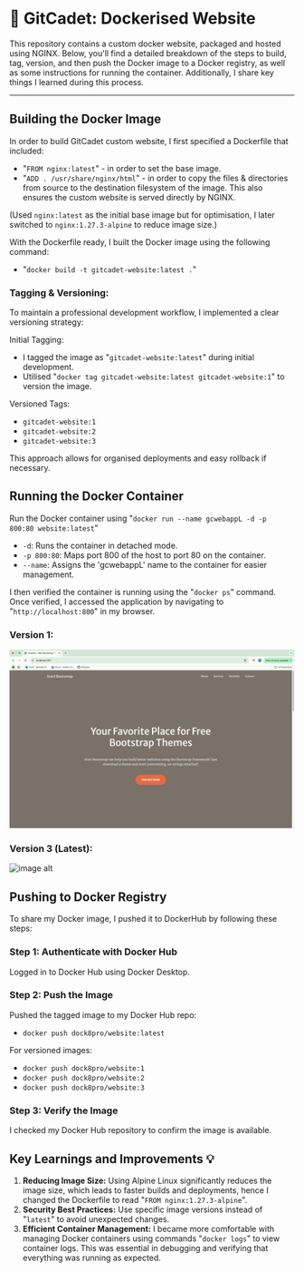 #  🐳 GitCadet: Dockerised Website

This repository contains a custom docker website, packaged and hosted using NGINX. Below, you'll find a detailed breakdown of the steps to build, tag, version, and then push the Docker image to a Docker registry, as well as some instructions for running the container. Additionally, I share key things I learned during this process.

---

## Building the Docker Image
In order to build GitCadet custom website, I first specified a Dockerfile that included:
- "`FROM nginx:latest`" - in order to set the base image. 
- "`ADD . /usr/share/nginx/html`" - in order to copy the files & directories from source to the destination filesystem of the image. This also ensures the custom website is served directly by NGINX.

(Used `nginx:latest` as the initial base image but for optimisation, I later switched to `nginx:1.27.3-alpine` to reduce image size.)

With the Dockerfile ready, I built the Docker image using the following command:
- "`docker build -t gitcadet-website:latest .`" 

### Tagging & Versioning:
To maintain a professional development workflow, I implemented a clear versioning strategy:

Initial Tagging:
- I tagged the image as "`gitcadet-website:latest`" during initial development.
- Utilised "`docker tag gitcadet-website:latest gitcadet-website:1`" to version the image.

Versioned Tags:
- `gitcadet-website:1`
- `gitcadet-website:2`
- `gitcadet-website:3`

This approach allows for organised deployments and easy rollback if necessary.

## Running the Docker Container

Run the Docker container using "`docker run --name gcwebappL -d -p 800:80 website:latest`"
- `-d`: Runs the container in detached mode.
- `-p 800:80`: Maps port 800 of the host to port 80 on the container.
- `--name`: Assigns the 'gcwebappL' name to the container for easier management.

I then verified the container is running using the "`docker ps`" command. Once verified, I accessed the application by navigating to "`http://localhost:800`" in my browser.

### Version 1:
![image alt](https://github.com/GitCadet/gcwebapp-docker/blob/main/Screenshot%202025-01-21%20at%2014.14.40.png?raw=true)

### Version 3 (Latest):
![image alt](https://github.com/GitCadet/gcwebapp-docker/blob/main/Screenshot%202025-01-21%20at%2014.14.55%201.png?raw=true)
## Pushing to Docker Registry
To share my Docker image, I pushed it to DockerHub by following these steps:

### Step 1: Authenticate with Docker Hub
Logged in to Docker Hub using Docker Desktop.

### Step 2: Push the Image
Pushed the tagged image to my Docker Hub repo:
- `docker push dock8pro/website:latest`

For versioned images:
- `docker push dock8pro/website:1`
- `docker push dock8pro/website:2`
- `docker push dock8pro/website:3`
### Step 3: Verify the Image
I checked my Docker Hub repository to confirm the image is available.
## Key Learnings and Improvements 💡
1. **Reducing Image Size:** Using Alpine Linux significantly reduces the image size, which leads to faster builds and deployments, hence I changed the Dockerfile to read "`FROM nginx:1.27.3-alpine`".
2. **Security Best Practices:** Use specific image versions instead of "`latest`" to avoid unexpected changes.
3. **Efficient Container Management:** I became more comfortable with managing Docker containers using commands "`docker logs`" to view container logs. This was essential in debugging and verifying that everything was running as expected.
